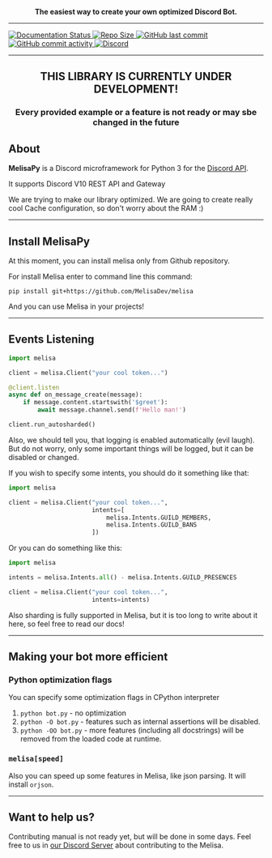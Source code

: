 <p align="center">
  <b>
    The easiest way to create your own <strong>optimized</strong> Discord Bot. 
  </b>
</p>

<hr>

<a class="github-badge" href="https://melisa.readthedocs.io/en/latest/?badge=latest" tabindex="-1">
<img src="https://readthedocs.org/projects/melisa/badge/?version=latest" alt="Documentation Status"/>
</a>
<a class="github-badge" href="https://github.com/MelisaDev/melisa" tabindex="-1">
<img src="https://img.shields.io/github/repo-size/MelisaDev/melisa" alt="Repo Size"/>
</a>
<a class="github-badge" href="https://github.com/MelisaDev/melisa" tabindex="-1">
<img src="https://img.shields.io/github/last-commit/MelisaDev/melisa" alt="GitHub last commit"/>
</a>
<a class="github-badge" href="https://github.com/MelisaDev/melisa" tabindex="-1">
<img src="https://img.shields.io/github/commit-activity/m/MelisaDev/melisa?label=commits" alt="GitHub commit activity"/>
</a>
<a class="github-badge" href="https://discord.gg/QX4EG8f7aD" tabindex="-1">
<img src="https://img.shields.io/discord/951867868188934216" alt="Discord"/>
</a>

<hr>

<h2 align="center">
THIS LIBRARY IS CURRENTLY UNDER DEVELOPMENT!
</h2>

<h3 align="center">Every provided example or a feature is not ready or may sbe changed in the future</h3>

## About
<strong>MelisaPy</strong> is a Discord microframework for Python 3 
for the [Discord API](https://discord.com/developers/docs/intro). 

It supports Discord V10 REST API and Gateway

We are trying to make our library optimized. 
We are going to create really cool Cache configuration, so don't worry about the RAM :)

---
## Install MelisaPy

At this moment, you can install melisa only from Github repository.

For install Melisa enter to command line this command:

```commandline
pip install git+https://github.com/MelisaDev/melisa
```

And you can use Melisa in your projects!

---

## Events Listening

```python
import melisa

client = melisa.Client("your cool token...")

@client.listen
async def on_message_create(message):
    if message.content.startswith('$greet'):
        await message.channel.send(f'Hello man!')

client.run_autosharded()
```

Also, we should tell you, that logging is enabled automatically (evil laugh).
But do not worry, only some important things will be logged, but it can be disabled or changed.

If you wish to specify some intents, you should do it something like that:

```python
import melisa

client = melisa.Client("your cool token...",
                       intents=[
                           melisa.Intents.GUILD_MEMBERS,
                           melisa.Intents.GUILD_BANS
                       ])
```

Or you can do something like this:

```python
import melisa

intents = melisa.Intents.all() - melisa.Intents.GUILD_PRESENCES

client = melisa.Client("your cool token...",
                       intents=intents)
```

Also sharding is fully supported in Melisa, but it is too long to write about it here,
so feel free to read our docs!

---

## Making your bot more efficient

### Python optimization flags
You can specify some optimization flags in CPython interpreter

1. `python bot.py` - no optimization
2. `python -O bot.py` - features such as internal assertions will be disabled.
3. `python -OO bot.py` - more features (including all docstrings) will be removed from the loaded code at runtime.

### `melisa[speed]`
Also you can speed up some features in Melisa, like json parsing. 
It will install `orjson`.

---

## Want to help us?

Contributing manual is not ready yet, but will be done in some days.
Feel free to us in [our Discord Server](https://discord.gg/QX4EG8f7aD) about contributing to the Melisa.

